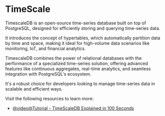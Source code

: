 # TimeScale

TimescaleDB is an open-source time-series database built on top of PostgreSQL, designed for efficiently storing and querying time-series data. 

It introduces the concept of hypertables, which automatically partition data by time and space, making it ideal for high-volume data scenarios like monitoring, IoT, and financial analytics. 

TimescaleDB combines the power of relational databases with the performance of a specialized time-series solution, offering advanced features like continuous aggregates, real-time analytics, and seamless integration with PostgreSQL's ecosystem.

It's a robust choice for developers looking to manage time-series data in scalable and efficient ways.

Visit the following resources to learn more:

- [@video@Tutorial - TimeScaleDB Explained in 100 Seconds](https://www.youtube.com/watch?v=69Tzh_0lHJ8)